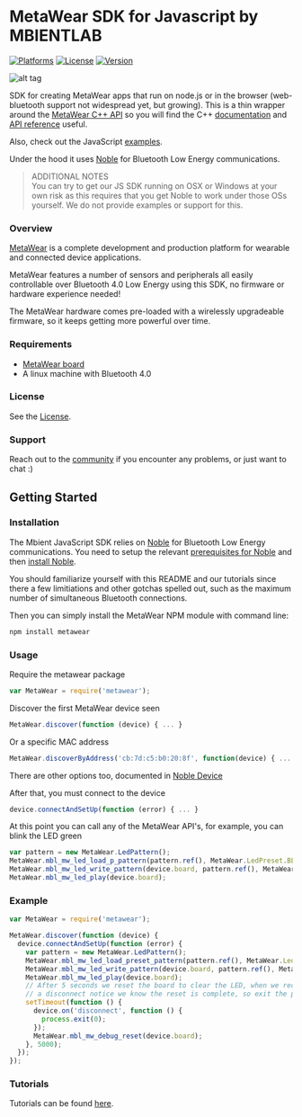 # MetaWear  SDK for Javascript by MBIENTLAB

[![Platforms](https://img.shields.io/badge/platform-linux--64%20%7C%20-lightgrey?style=flat)](https://github.com/mbientlab/MetaWear-SDK-JavaScript)
[![License](https://img.shields.io/cocoapods/l/MetaWear.svg?style=flat)](https://mbientlab.com/license)
[![Version](https://img.shields.io/badge/node-%3D%208.0.0-brightgreen?style=flat)](https://github.com/mbientlab/MetaWear-SDK-JavaScript)

![alt tag](https://raw.githubusercontent.com/mbientlab/MetaWear-SDK-iOS-macOS-tvOS/master/Images/Metawear.png)

SDK for creating MetaWear apps that run on node.js or in the browser (web-bluetooth support not widespread yet, but growing).  This is a thin wrapper around the [MetaWear C++ API](https://github.com/mbientlab/Metawear-CppAPI) so you will find the C++ [documentation](https://mbientlab.com/cppdocs/latest/) and [API reference](https://mbientlab.com/docs/metawear/cpp/latest/globals.html) useful.  

Also, check out the JavaScript [examples](https://github.com/mbientlab/MetaWear-SDK-JavaScript/tree/master/examples).

Under the hood it uses [Noble](https://github.com/mbientlab/noble) for Bluetooth Low Energy communications.

> ADDITIONAL NOTES  
You can try to get our JS SDK running on OSX or Windows at your own risk as this requires that you get Noble to work under those OSs yourself. We do not provide examples or support for this.

### Overview

[MetaWear](https://mbientlab.com) is a complete development and production platform for wearable and connected device applications.

MetaWear features a number of sensors and peripherals all easily controllable over Bluetooth 4.0 Low Energy using this SDK, no firmware or hardware experience needed!

The MetaWear hardware comes pre-loaded with a wirelessly upgradeable firmware, so it keeps getting more powerful over time.

### Requirements
- [MetaWear board](https://mbientlab.com/store/)
- A linux machine with Bluetooth 4.0

### License
See the [License](https://github.com/mbientlab/MetaWear-SDK-JavaScript/blob/master/LICENSE).

### Support
Reach out to the [community](https://mbientlab.com/community/) if you encounter any problems, or just want to chat :)

## Getting Started

### Installation
The Mbient JavaScript SDK relies on [Noble](https://github.com/mbientlab/noble) for Bluetooth Low Energy communications. You need to setup  the relevant [prerequisites for Noble](https://github.com/mbientlab/noble#prerequisites) and then [install Noble](https://github.com/mbientlab/noble#install).  

You should familiarize yourself with this README and our tutorials since there a few limitiations and other gotchas spelled out, such as the maximum number of simultaneous Bluetooth connections.

Then you can simply install the MetaWear NPM module with command line: 
```javascript
npm install metawear
```

### Usage

Require the metawear package

```javascript
var MetaWear = require('metawear');
```
Discover the first MetaWear device seen
```javascript
MetaWear.discover(function (device) { ... }
```

Or a specific MAC address
```javascript
MetaWear.discoverByAddress('cb:7d:c5:b0:20:8f', function(device) { ... }
```
There are other options too, documented in [Noble Device](https://github.com/mbientlab/noble-device#discovery-api)

After that, you must connect to the device
```javascript
device.connectAndSetUp(function (error) { ... }
```

At this point you can call any of the MetaWear API's, for example, you can blink the LED green
```javascript
var pattern = new MetaWear.LedPattern();
MetaWear.mbl_mw_led_load_p_pattern(pattern.ref(), MetaWear.LedPreset.BLINK);
MetaWear.mbl_mw_led_write_pattern(device.board, pattern.ref(), MetaWear.LedColor.GREEN);
MetaWear.mbl_mw_led_play(device.board);
```

### Example
```javascript
var MetaWear = require('metawear');

MetaWear.discover(function (device) {
  device.connectAndSetUp(function (error) {
    var pattern = new MetaWear.LedPattern();
    MetaWear.mbl_mw_led_load_preset_pattern(pattern.ref(), MetaWear.LedPreset.BLINK);
    MetaWear.mbl_mw_led_write_pattern(device.board, pattern.ref(), MetaWear.LedColor.GREEN);
    MetaWear.mbl_mw_led_play(device.board);
    // After 5 seconds we reset the board to clear the LED, when we receive
    // a disconnect notice we know the reset is complete, so exit the program
    setTimeout(function () {
      device.on('disconnect', function () {
        process.exit(0);
      });
      MetaWear.mbl_mw_debug_reset(device.board);
    }, 5000);
  });
});
```

### Tutorials

Tutorials can be found [here](https://mbientlab.com/tutorials/).
